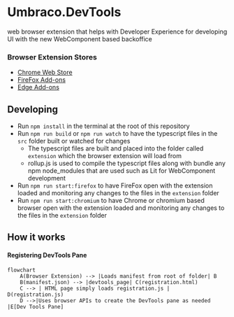 # Umbraco.DevTools
 web browser extension that helps with Developer Experience for developing UI with the new WebComponent based backoffice
 
### Browser Extension Stores
* [Chrome Web Store](https://chrome.google.com/webstore/detail/umbraco-devtools/gpfiiillbldhondlbdogfaecbpoheedj)
* [FireFox Add-ons](https://addons.mozilla.org/en-GB/firefox/addon/umbraco-devtools/)
* [Edge Add-ons](https://microsoftedge.microsoft.com/addons/detail/umbraco-devtools/fdfbdnjojekbgkhlammjcigclgjlopep)

## Developing
* Run `npm install` in the terminal at the root of this repository
* Run `npm run build` or `npm run watch` to have the typescript files in the `src` folder built or watched for changes
    * The typescript files are built and placed into the folder called `extension` which the browser extension will load from
    * rollup.js is used to compile the typescript files along with bundle any npm node_modules that are used such as Lit for WebComponent development
* Run `npm run start:firefox` to have FireFox open with the extension loaded and monitoring any changes to the files in the `extension` folder
* Run `npm run start:chromium` to have Chrome or chromium based browser open with the extension loaded and monitoring any changes to the files in the `extension` folder

## How it works
#### Registering DevTools Pane
```mermaid
flowchart
    A(Browser Extension) --> |Loads manifest from root of folder| B
    B(manifest.json) --> |devtools_page| C(registration.html)
    C --> | HTML page simply loads registration.js | D(registration.js)
    D -->|Uses browser APIs to create the DevTools pane as needed |E[Dev Tools Pane]
```
